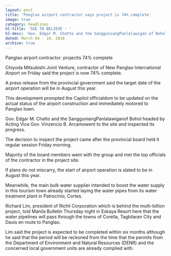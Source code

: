 ```yaml
---
layout: post
title: 'Panglao airport contractor says project is 74% complete'
image: true
category: headlines
hl-title: 'SEE TO BELIEVE - '
hl-desc: 'Gov. Edgar M. Chatto and the SangguniangPanlalawigan of Bohol headed by Acting Vice Governor Vincenzio B. Arcamo inspect the construction progress at Panglao Airport last Friday. Chiyoda Mitsubishi Joint Venture, airport contractor, reports that the completion of the new airport is now at 74%. The projected start of the airport operations is slated on August this year. (EDCOM)'
dated: March 04 - 10, 2018
archive: true
---
```


Panglao airport contractor: projectis 74% complete

Chiyoda Mitsubishi Joint Venture, contractor of New Panglao International Airport on Friday said the project is now 74% complete.

A press release from the provincial government said the target date of the airport operation will be in August this year.

This development prompted the Capitol officialdom to be updated on the actual status of the airport construction and immediately motored to Panglao town. 

Gov. Edgar M. Chatto and the SangguniangPanlalawiganof Bohol headed by Acting Vice Gov. Vinzencio B. Arcamowent to the site and inspected its progress.

The decision to inspect the project came after the provincial board held it regular session Friday morning.

Majority of the board members went with the group and met the top officials of the contractor in the project site.

If plans do not miscarry, the start of airport operation is slated to be in August this year.

Meanwhile, the main bulk water supplier intended to boost the water supply in this tourism town already started laying the water pipes from its water treatment plant in Patrocinio, Cortes.

Richard Lim, president of Richli Corporation which is behind the multi-billion project, told Manila Bulletin Thursday night in Eskaya Resort here that the water pipelines will pass through the towns of Corella, Tagbilaran City and Dauis en route to Panglao.

Lim said the project is expected to be completed within six months although he said that the period will be reckoned from the time that the permits from the Department of Environment and Natural Resources (DENR) and the concerned local government units are already complied with.